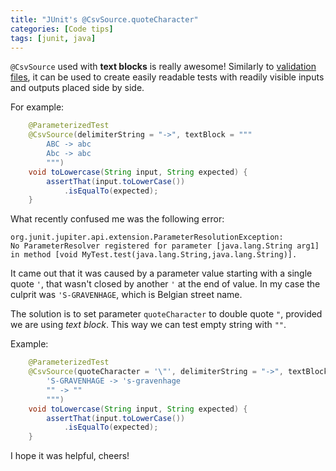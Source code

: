 ```yaml
---
title: "JUnit's @CsvSource.quoteCharacter"
categories: [Code tips]
tags: [junit, java]
---
```



`@CsvSource` used with **text blocks** is really awesome! Similarly to [validation files](https://github.com/cronn/validation-file-assertions), it can be used to create easily readable tests with readily visible inputs and outputs placed side by side.

For example:
```java
	@ParameterizedTest
	@CsvSource(delimiterString = "->", textBlock = """
		ABC -> abc
		Abc -> abc
		""")
	void toLowercase(String input, String expected) {
		assertThat(input.toLowerCase())
			.isEqualTo(expected);
	}
```


What recently confused me was the following error:
```
org.junit.jupiter.api.extension.ParameterResolutionException:
No ParameterResolver registered for parameter [java.lang.String arg1] in method [void MyTest.test(java.lang.String,java.lang.String)].
```

It came out that it was caused by a parameter value starting with a single quote `'`, that wasn't closed by another `'` at the end of value. In my case the culprit was `'S-GRAVENHAGE`, which is Belgian street name.

The solution is to set parameter `quoteCharacter` to double quote `"`, provided we are using *text block*. This way we can test empty string with `""`.

Example:
```java
	@ParameterizedTest
	@CsvSource(quoteCharacter = '\"', delimiterString = "->", textBlock = """
		'S-GRAVENHAGE -> 's-gravenhage
		"" -> ""
		""")
	void toLowercase(String input, String expected) {
		assertThat(input.toLowerCase())
			.isEqualTo(expected);
	}
```

I hope it was helpful, cheers!